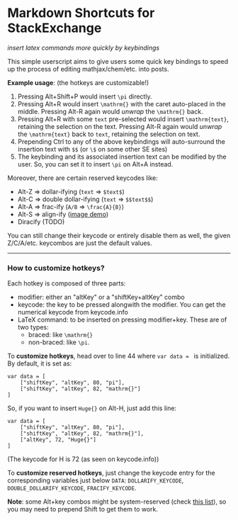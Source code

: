 # Markdown Shortcuts for StackExchange
*insert latex commands more quickly by keybindings*

This simple userscript aims to give users some quick key bindings to speed up the process of editing mathjax/chem/etc. into posts.

**Example usage**: (the hotkeys are customizable!)

1. Pressing Alt+Shift+P would insert `\pi` directly.
2. Pressing Alt+R would insert `\mathrm{}` with the caret auto-placed in the middle. Pressing Alt-R again would _unwrap_ the `\mathrm{}` back.
3. Pressing Alt+R with some `text` pre-selected would insert `\mathrm{text}`, retaining the selection on the text. Pressing Alt-R again would _unwrap_ the `\mathrm{text}` back to `text`, retaining the selection on text.
4. Prepending Ctrl to any of the above keybindings will auto-surround the insertion text with `$$` (or `\$` on some other SE sites)
5. The keybinding and its associated insertion text can be modified by the user. So, you can set it to insert `\pi` on Alt+A instead.

Moreover, there are certain reserved keycodes like: 

- Alt-Z => dollar-ifying (`text` => `$text$`)
- Alt-C => double dollar-ifying (`text` => `$$text$$`)
- Alt-A => frac-ify (`A/B` => `\frac{A}{B}`)
- Alt-S => align-ify ([image demo](https://i.stack.imgur.com/RmWFQ.png))
- Diracify (TODO)

You can still change their keycode or entirely disable them as well, the given Z/C/A/etc. keycombos are just the default values.

----

### **How to customize hotkeys?**

Each hotkey is composed of three parts:

- modifier: either an "altKey" or a "shiftKey+altKey" combo
- keycode: the key to be pressed alongwith the modifier. You can get the numerical keycode from keycode.info
- LaTeX command: to be inserted on pressing modifier+key. These are of two types:
  - braced: like `\mathrm{}`
  - non-braced: like `\pi`.
  
To **customize hotkeys**, head over to line 44 where `var data = ` is initialized. By default, it is set as:

    var data = [
        ["shiftKey", "altKey", 80, "pi"],
        ["shiftKey", "altKey", 82, "mathrm{}"]
    ]
    
So, if you want to insert `Huge{}` on Alt-H, just add this line:

    var data = [
        ["shiftKey", "altKey", 80, "pi"],
        ["shiftKey", "altKey", 82, "mathrm{}"],
        ["altKey", 72, "Huge{}"]
    ]
    
(The keycode for H is 72 (as seen on keycode.info))

To **customize reserved hotkeys**, just change the keycode entry for the corresponding variables just below `DATA`: `DOLLARIFY_KEYCODE`, `DOUBLE_DOLLARIFY_KEYCODE`, `FRACIFY_KEYCODE`.

**Note**: some Alt+key combos might be system-reserved (check [this list](https://en.wikipedia.org/wiki/Table_of_keyboard_shortcuts)), so you may need to prepend Shift to get them to work.
